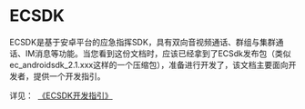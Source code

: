 # ECSDK
ECSDK是基于安卓平台的应急指挥SDK，具有双向音视频通话、群组与集群通话、IM消息等功能。当您看到这份文档时，应该已经拿到了ECSdk发布包（类似ec_androidsdk_2.1.xxx这样的一个压缩包），准备进行开发了，该文档主要面向开发者，提供一个开发指引。

详见：  [《ECSDK开发指引》](https://github.com/tsinglink/ECSDK/wiki/ECSDK%E5%BC%80%E5%8F%91%E6%8C%87%E5%BC%95)
